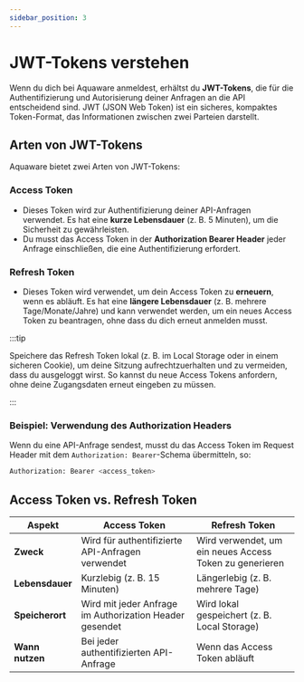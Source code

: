 ```yaml
---
sidebar_position: 3
---
```


# JWT-Tokens verstehen

Wenn du dich bei Aquaware anmeldest, erhältst du **JWT-Tokens**, die für die Authentifizierung und Autorisierung deiner Anfragen an die API entscheidend sind. JWT (JSON Web Token) ist ein sicheres, kompaktes Token-Format, das Informationen zwischen zwei Parteien darstellt.

## Arten von JWT-Tokens

Aquaware bietet zwei Arten von JWT-Tokens:

### Access Token

- Dieses Token wird zur Authentifizierung deiner API-Anfragen verwendet. Es hat eine **kurze Lebensdauer** (z. B. 5 Minuten), um die Sicherheit zu gewährleisten.
- Du musst das Access Token in der **Authorization Bearer Header** jeder Anfrage einschließen, die eine Authentifizierung erfordert.

### Refresh Token

- Dieses Token wird verwendet, um dein Access Token zu **erneuern**, wenn es abläuft. Es hat eine **längere Lebensdauer** (z. B. mehrere Tage/Monate/Jahre) und kann verwendet werden, um ein neues Access Token zu beantragen, ohne dass du dich erneut anmelden musst.

:::tip

Speichere das Refresh Token lokal (z. B. im Local Storage oder in einem sicheren Cookie), um deine Sitzung aufrechtzuerhalten und zu vermeiden, dass du ausgeloggt wirst. So kannst du neue Access Tokens anfordern, ohne deine Zugangsdaten erneut eingeben zu müssen.

:::

### Beispiel: Verwendung des Authorization Headers

Wenn du eine API-Anfrage sendest, musst du das Access Token im Request Header mit dem `Authorization: Bearer`-Schema übermitteln, so:

```bash
Authorization: Bearer <access_token>
```

## Access Token vs. Refresh Token

| **Aspekt**       | **Access Token**                                      | **Refresh Token**                         |
| ----------------- | ----------------------------------------------------- | ----------------------------------------- |
| **Zweck**        | Wird für authentifizierte API-Anfragen verwendet       | Wird verwendet, um ein neues Access Token zu generieren |
| **Lebensdauer**  | Kurzlebig (z. B. 15 Minuten)                           | Längerlebig (z. B. mehrere Tage)          |
| **Speicherort**  | Wird mit jeder Anfrage im Authorization Header gesendet | Wird lokal gespeichert (z. B. Local Storage) |
| **Wann nutzen**  | Bei jeder authentifizierten API-Anfrage                | Wenn das Access Token abläuft             |

